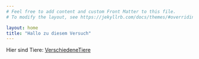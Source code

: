 ```yaml
---
# Feel free to add content and custom Front Matter to this file.
# To modify the layout, see https://jekyllrb.com/docs/themes/#overriding-theme-defaults

layout: home
title: "Hallo zu diesem Versuch"
---
```


Hier sind Tiere: [VerschiedeneTiere](/Tiere/hundeseite.html)
